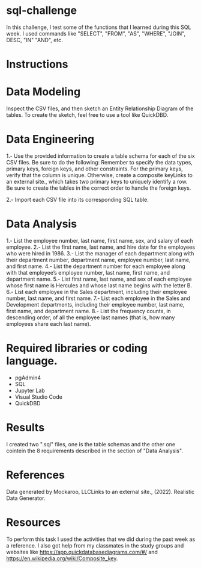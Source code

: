 # sql-challenge

  In this challenge, I test some of the functions that I learned during this SQL week. I used commands like "SELECT", "FROM", "AS", "WHERE", "JOIN", DESC, "IN" "AND", etc. 

# Instructions

# Data Modeling

  Inspect the CSV files, and then sketch an Entity Relationship Diagram of the tables. To create the sketch, feel free to use a tool like QuickDBD.
  
# Data Engineering

  1.- Use the provided information to create a table schema for each of the six CSV files. Be sure to do the following:
  Remember to specify the data types, primary keys, foreign keys, and other constraints.
  For the primary keys, verify that the column is unique. Otherwise, create a composite keyLinks to an external site., which takes two primary keys to uniquely identify a row.
  Be sure to create the tables in the correct order to handle the foreign keys.

  2.- Import each CSV file into its corresponding SQL table.

# Data Analysis

1.- List the employee number, last name, first name, sex, and salary of each employee.
2.- List the first name, last name, and hire date for the employees who were hired in 1986.
3.- List the manager of each department along with their department number, department name, employee number, last name, and first name.
4.- List the department number for each employee along with that employee’s employee number, last name, first name, and department name.
5.- List first name, last name, and sex of each employee whose first name is Hercules and whose last name begins with the letter B.
6.- List each employee in the Sales department, including their employee number, last name, and first name.
7.- List each employee in the Sales and Development departments, including their employee number, last name, first name, and department name.
8.- List the frequency counts, in descending order, of all the employee last names (that is, how many employees share each last name).

# Required libraries or coding language. 

- pgAdmin4
- SQL
- Jupyter Lab
- Visual Studio Code
- QuickDBD

# Results

I created two ".sql" files, one is the table schemas and the other one cointein the 8 requirements described in the section of "Data Analysis".

# References

Data generated by Mockaroo, LLCLinks to an external site., (2022). Realistic Data Generator.

# Resources

To perform this task I used the activities that we did during the past week as a reference. I also got help from my classmates in the study groups and websites like https://app.quickdatabasediagrams.com/#/ and https://en.wikipedia.org/wiki/Composite_key.


